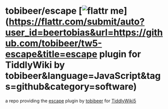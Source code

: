 tobibeer/escape [![flattr me](http://api.flattr.com/button/flattr-badge-large.png)](https://flattr.com/submit/auto?user_id=beertobias&url=https://github.com/tobibeer/tw5-escape&title=escape plugin for TiddlyWiki by tobibeer&language=JavaScript&tags=github&category=software)
=================

a repo providing the [escape](https://tobibeer.github.io/tw5-plugins#escape) plugin by [tobibeer](https://github.com/tobibeer) for [TiddlyWiki5](http://tiddlywiki.com)